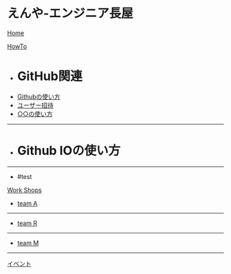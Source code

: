 # えんや-エンジニア長屋
[Home](index.md)

[HowTo]()

  * # GitHub関連
  * [Githubの使い方](howto/github/handson.md)
  * [ユーザー招待  ](howto/github/howto_invite.md)
  * [○○の使い方]()
  - - - -
  * # Github IOの使い方
  - - - -
  * #test

[Work Shops]()

  * [team A]()
  - - - -
  * [team R]()
  - - - -
  * [team M]()

- - - -
[イベント](event)
